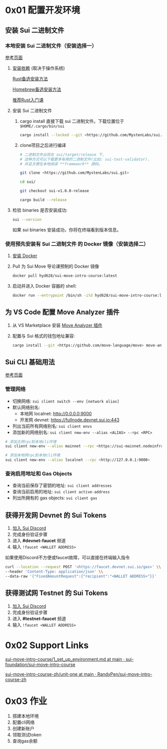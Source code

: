 # 0x01 配置开发环境

## 安装 Sui 二进制文件

### 本地安装 Sui 二进制文件（安装选择一）

[参考页面](https://docs.sui.io/build/install#install-sui-binaries)

1. [安装依赖](https://docs.sui.io/build/install#prerequisites) (取决于操作系统)

   [Rust备选安装方法](https://www.cnblogs.com/hustcpp/p/12341098.html)

   [Homebrew备选安装方法](https://mirrors.tuna.tsinghua.edu.cn/help/homebrew/)

   [推荐Rust入门课](https://www.bilibili.com/video/BV1hp4y1k7SV)

2. 安装 Sui 二进制文件

   1. cargo install 直接下载 sui 二进制文件。下载位置位于 `$HOME/.cargo/bin/sui`

      ```bash
      cargo install --locked --git <https://github.com/MystenLabs/sui.git> --tag sui-v1.0.0 sui
      ```

   2. clone项目之后进行编译

      ```bash
      # 二进制文件出现在 sui/target/release 下，
      # 这种方式可以下载更多有用的二进制文件(比如: sui-test-validator)，
      # 并且方便在本地阅读 **framework** 源码。
      
      git clone <https://github.com/MystenLabs/sui.git>
      
      cd sui/
      
      git checkout sui-v1.0.0-release
      
      cargo build --release
      ```

3. 检验 binaries 是否安装成功:

   ```bash
   sui --version
   ```

   如果 sui binaries 安装成功，你将在终端看到版本信息。

### 使用预先安装有 Sui 二进制文件 的 Docker 镜像（安装选择二）

1. [安装 Docker](https://docs.docker.com/get-docker/)

2. Pull 为 Sui Move 导论课预制的 Docker 镜像

   ```bash
   docker pull hyd628/sui-move-intro-course:latest
   ```

3. 启动并进入 Docker 容器的 shell:

   ```bash
   docker run --entrypoint /bin/sh -itd hyd628/sui-move-intro-course:latest docker exec -it <container ID> bash
   ```

## 为 VS Code 配置 Move Analyzer 插件

1. 从 VS Marketplace 安装 [Move Analyzer 插件](https://marketplace.visualstudio.com/items?itemName=move.move-analyzer)

2. 配置与 Sui 格式的钱包地址兼容:

   ```bash
   cargo install --git <https://github.com/move-language/move> move-analyzer --branch sui-move --features "address32"
   ```

## Sui CLI 基础用法

[参考页面](https://docs.sui.io/build/cli-client)

### 管理网络

- 切换网络: `sui client switch --env [network alias]`
- 默认网络别名:
  - 本地网 localnet: http://0.0.0.0:9000
  - 开发网 devnet: https://fullnode.devnet.sui.io:443
- 列出当前所有网络别名: `sui client envs`
- 添加新的网络别名: `sui client new-env --alias <ALIAS> --rpc <RPC>`

```bash
# 添加主网rpc到本地cli环境
sui client new-env --alias mainnet --rpc <https://sui-mainnet.nodeinfra.com:443>

# 添加本地网rpc到本地cli环境
sui client new-env --alias localnet --rpc <http://127.0.0.1:9000>
```

### 查询启用地址和 Gas Objects

- 查询当前保存了密钥的地址: `sui client addresses`
- 查询当前启用的地址: `sui client active-address`
- 列出所拥有的 gas objects: `sui client gas`

## 获得开发网 Devnet 的 Sui Tokens

1. [加入 Sui Discord](https://discord.gg/sui)
2. 完成身份验证步骤
3. 进入 **#devnet-faucet** 频道
4. 输入 `!faucet <WALLET ADDRESS>`

如果使用Discord不方便或faucet故障，可以直接在终端输入指令

```bash
curl --location --request POST '<https://faucet.devnet.sui.io/gas>' \\
--header 'Content-Type: application/json' \\
--data-raw '{"FixedAmountRequest":{"recipient":"<WALLET ADDRESS>"}}'
```

## 获得测试网 Testnet 的 Sui Tokens

1. [加入 Sui Discord](https://discord.gg/sui)
2. 完成身份验证步骤
3. 进入 **#testnet-faucet** 频道
4. 输入 `!faucet <WALLET ADDRESS>`

# 0x02 Support Links

[sui-move-intro-course/1_set_up_environment.md at main · sui-foundation/sui-move-intro-course](https://github.com/sui-foundation/sui-move-intro-course/blob/main/unit-one/lessons/1_set_up_environment.md)

[sui-move-intro-course-zh/unit-one at main · RandyPen/sui-move-intro-course-zh](https://github.com/RandyPen/sui-move-intro-course-zh/tree/main/unit-one)

# 0x03 作业

1. 搭建本地环境
2. 配置cli网络
3. 创建新账户
4. 领取测试token
5. 查询gas余额